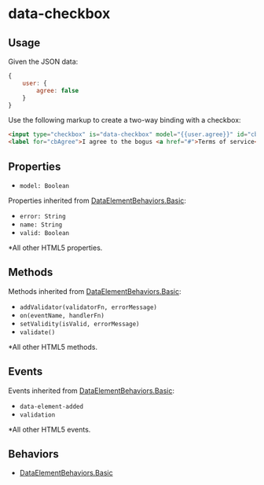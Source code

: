 # data-checkbox

## Usage

Given the JSON data:

```javascript
{
    user: {
        agree: false
    }
}
```

Use the following markup to create a two-way binding with a checkbox:

```html
<input type="checkbox" is="data-checkbox" model="{{user.agree}}" id="cbAgree"> 
<label for="cbAgree">I agree to the bogus <a href="#">Terms of service</a>.</label>
```

## Properties

- `model: Boolean`

Properties inherited from [DataElementBehaviors.Basic](behaviors-basic.md):

- `error: String`
- `name: String`
- `valid: Boolean`

*All other HTML5 properties.

## Methods

Methods inherited from [DataElementBehaviors.Basic](behaviors-basic.md):

- `addValidator(validatorFn, errorMessage)`
- `on(eventName, handlerFn)`
- `setValidity(isValid, errorMessage)`
- `validate()`

*All other HTML5 methods.

## Events

Events inherited from [DataElementBehaviors.Basic](behaviors-basic.md):

- `data-element-added`
- `validation`

*All other HTML5 events.

## Behaviors

- [DataElementBehaviors.Basic](behaviors-basic.md)

